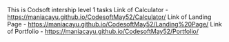 This is Codsoft intership level 1 tasks
Link of Calculator - https://maniacayu.github.io/CodesoftMay52/Calculator/
Link of Landing Page  - https://maniacayu.github.io/CodesoftMay52/Landing%20Page/
Link of Portfolio - https://maniacayu.github.io/CodesoftMay52/Portfolio/
